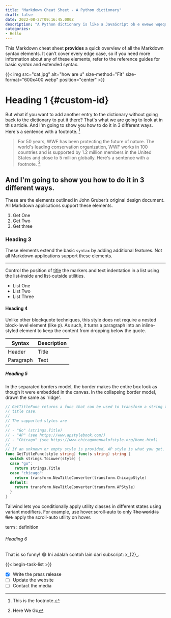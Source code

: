 ```yaml
---
title: "Markdown Cheat Sheet - A Python dictionary"
draft: false
date: 2022-08-27T09:16:45.000Z
description: "A Python dictionary is like a JavaScript ob e ewewe wqeqdlqwe  qwek ject – it’s a sequence of key:value pairs. So, you can create them like this:"
categories:
- Hello
---
```


This Markdown cheat sheet **provides** a quick overview of all the Markdown syntax elements. It can’t cover every edge case, so if you need more information about any of these elements, refer to the reference guides for basic *syntax* and extended syntax.

{{< img src="cat.jpg" alt="how are u" size-method="Fit" size-format="600x400 webp" position="center" >}}



# Heading 1 {#custom-id}

But what if you want to add another entry to the dictionary without going back to the dictionary to put it there? That's what we are going to look at in this article. And I'm going to show you how to do it in 3 different ways. Here's a sentence with a footnote. [^1]

[^1]: This is the footnote.

> For 50 years, WWF has been protecting the future of nature. The world's leading conservation organization, WWF works in 100 countries and is supported by 1.2 million members in the United States and close to 5 million globally.  Here's a sentence with a footnote. [^2]

[^2]: Here We Go

## And I'm going to show you how to do it in 3 different ways.
These are the elements outlined in John Gruber’s original design document. All Markdown applications support these elements.

1. Get One
2. Get Two
3. Get three


### Heading 3
These elements extend the basic `syntax` by adding additional features. Not all Markdown applications support these elements.

---

Control the position of [title](https://www.example.com) the markers and text indentation in a list using the list-inside and list-outside utilities.

- List One
- List Two
- List Three

#### Heading 4
Unlike other blockquote techniques, this style does not require a nested block-level element (like p). As such, it turns a paragraph into an inline-styled element to keep the content from dropping below the quote.

| Syntax | Description |
| ----------- | ----------- |
| Header | Title |
| Paragraph | Text |

##### Heading 5

In the separated borders model, the border makes the entire box look as though it were embedded in the canvas. In the collapsing border model, drawn the same as 'ridge'.

```go
// GetTitleFunc returns a func that can be used to transform a string to
// title case.
//
// The supported styles are
//
// - "Go" (strings.Title)
// - "AP" (see https://www.apstylebook.com/)
// - "Chicago" (see https://www.chicagomanualofstyle.org/home.html)
//
// If an unknown or empty style is provided, AP style is what you get.
func GetTitleFunc(style string) func(s string) string {
  switch strings.ToLower(style) {
  case "go":
    return strings.Title
  case "chicago":
    return transform.NewTitleConverter(transform.ChicagoStyle)
  default:
    return transform.NewTitleConverter(transform.APStyle)
  }
}
```

Tailwind lets you conditionally apply utility classes in different states using variant modifiers. For example, use hover:scroll-auto to only ~~The world is flat.~~
 apply the scroll-auto utility on hover.

term
: definition

###### Heading 6


That is so funny! :joy:
Ini adalah contoh lain dari subscript: x_{2}_.


{{< begin-task-list >}}
- [x] Write the press release
- [ ] Update the website
- [ ] Contact the media